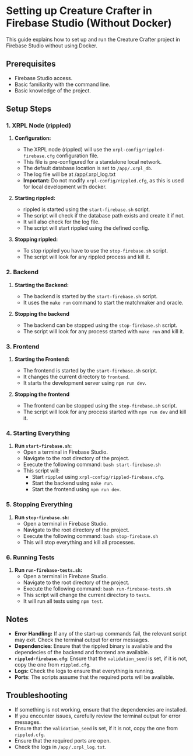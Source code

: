 # Setting up Creature Crafter in Firebase Studio (Without Docker)

This guide explains how to set up and run the Creature Crafter project in Firebase Studio without using Docker.

## Prerequisites

*   Firebase Studio access.
*   Basic familiarity with the command line.
*  Basic knowledge of the project.

## Setup Steps

### 1. XRPL Node (rippled)

1.  **Configuration:**
    *   The XRPL node (rippled) will use the `xrpl-config/rippled-firebase.cfg` configuration file.
    *   This file is pre-configured for a standalone local network.
    *   The default database location is set to `/app/.xrpl_db`.
    * The log file will be at /app/.xrpl_log.txt
    *   **Important:** Do not modify `xrpl-config/rippled.cfg`, as this is used for local development with docker.

2.  **Starting rippled:**
    *   rippled is started using the  `start-firebase.sh` script.
    * The script will check if the database path exists and create it if not.
    * It will also check for the log file.
    *   The script will start rippled using the defined config.

3.  **Stopping rippled:**
    *  To stop rippled you have to use the `stop-firebase.sh` script.
    * The script will look for any rippled process and kill it.

### 2. Backend

1.  **Starting the Backend:**
    *   The backend is started by the `start-firebase.sh` script.
    *   It uses the `make run` command to start the matchmaker and oracle.

2. **Stopping the backend**
    *  The backend can be stopped using the `stop-firebase.sh` script.
    * The script will look for any process started with `make run` and kill it.

### 3. Frontend

1.  **Starting the Frontend:**
    *   The frontend is started by the `start-firebase.sh` script.
    *   It changes the current directory to `frontend`.
    *   It starts the development server using `npm run dev`.

2. **Stopping the frontend**
    *  The frontend can be stopped using the `stop-firebase.sh` script.
    * The script will look for any process started with `npm run dev` and kill it.

### 4. Starting Everything

1.  **Run `start-firebase.sh`:**
    *   Open a terminal in Firebase Studio.
    *   Navigate to the root directory of the project.
    *   Execute the following command: `bash start-firebase.sh`
    *   This script will:
        *   Start `rippled` using `xrpl-config/rippled-firebase.cfg`.
        *   Start the backend using `make run`.
        *   Start the frontend using `npm run dev`.

### 5. Stopping Everything

1.  **Run `stop-firebase.sh`:**
    *   Open a terminal in Firebase Studio.
    *   Navigate to the root directory of the project.
    *   Execute the following command: `bash stop-firebase.sh`
    *  This will stop everything and kill all processes.

### 6. Running Tests

1.  **Run `run-firebase-tests.sh`:**
    *   Open a terminal in Firebase Studio.
    *   Navigate to the root directory of the project.
    *   Execute the following command: `bash run-firebase-tests.sh`
    *   This script will change the current directory to `tests`.
    *   It will run all tests using `npm test`.

## Notes

*   **Error Handling:** If any of the start-up commands fail, the relevant script may exit. Check the terminal output for error messages.
*  **Dependencies**: Ensure that the rippled binary is available and the dependecies of the backend and frontend are available.
* **`rippled-firebase.cfg`**: Ensure that the `validation_seed` is set, if it is not, copy the one from `rippled.cfg`.
*   **Logs:** Check the logs to ensure that everything is running.
* **Ports**: The scripts assume that the required ports will be available.

## Troubleshooting

* If something is not working, ensure that the dependencies are installed.
* If you encounter issues, carefully review the terminal output for error messages.
* Ensure that the `validation_seed` is set, if it is not, copy the one from `rippled.cfg`.
* Ensure that the required ports are open.
* Check the logs in `/app/.xrpl_log.txt`.